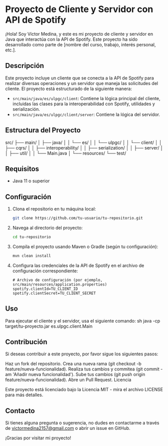 # Proyecto de Cliente y Servidor con API de Spotify

¡Hola! Soy Víctor Medina, y este es mi proyecto de cliente y servidor en Java que interactúa con la API de Spotify. Este proyecto ha sido desarrollado como parte de [nombre del curso, trabajo, interés personal, etc.].

## Descripción

Este proyecto incluye un cliente que se conecta a la API de Spotify para realizar diversas operaciones y un servidor que maneja las solicitudes del cliente. El proyecto está estructurado de la siguiente manera:

- `src/main/java/es/ulpgc/client`: Contiene la lógica principal del cliente, incluidas las clases para la interoperabilidad con Spotify, utilidades y serialización.
- `src/main/java/es/ulpgc/client/server`: Contiene la lógica del servidor.

## Estructura del Proyecto
src/
├── main/
│ ├── java/
│ │ └── es/
│ │ └── ulpgc/
│ │ └── client/
│ │ ├── cqrs/
│ │ ├── interoperability/
│ │ ├── serialization/
│ │ ├── server/
│ │ ├── util/
│ │ └── Main.java
│ └── resources/
└── test/


## Requisitos

- Java 11 o superior

## Configuración

1. Clona el repositorio en tu máquina local:
    ```sh
    git clone https://github.com/tu-usuario/tu-repositorio.git
    ```
2. Navega al directorio del proyecto:
    ```sh
    cd tu-repositorio
    ```
3. Compila el proyecto usando Maven o Gradle (según tu configuración):
    ```sh
    mvn clean install
    ```
4. Configura las credenciales de la API de Spotify en el archivo de configuración correspondiente:
    ```properties
    # Archivo de configuración (por ejemplo, src/main/resources/application.properties)
    spotify.clientId=TU_CLIENT_ID
    spotify.clientSecret=TU_CLIENT_SECRET
    ```

## Uso

Para ejecutar el cliente y el servidor, usa el siguiente comando:
  sh
java -cp target/tu-proyecto.jar es.ulpgc.client.Main


## Contribución

Si deseas contribuir a este proyecto, por favor sigue los siguientes pasos:

Haz un fork del repositorio.
Crea una nueva rama (git checkout -b feature/nueva-funcionalidad).
Realiza tus cambios y commitea (git commit -am 'Añadir nueva funcionalidad').
Sube tus cambios (git push origin feature/nueva-funcionalidad).
Abre un Pull Request.
Licencia

Este proyecto está licenciado bajo la Licencia MIT - mira el archivo LICENSE para más detalles.

## Contacto

Si tienes alguna pregunta o sugerencia, no dudes en contactarme a través de victormedina2157@gmail.com o abrir un issue en GitHub.

¡Gracias por visitar mi proyecto!

